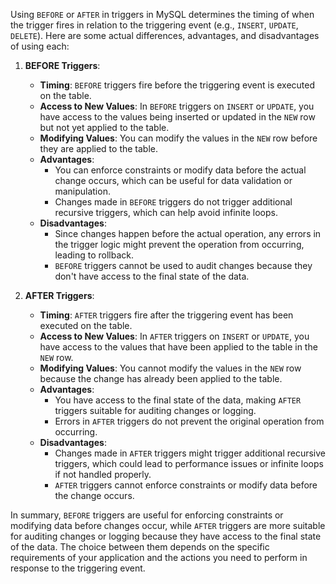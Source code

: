 Using `BEFORE` or `AFTER` in triggers in MySQL determines the timing of when the trigger fires in relation to the triggering event (e.g., `INSERT`, `UPDATE`, `DELETE`). Here are some actual differences, advantages, and disadvantages of using each:

1. **BEFORE Triggers**:

   - **Timing**: `BEFORE` triggers fire before the triggering event is executed on the table.
   - **Access to New Values**: In `BEFORE` triggers on `INSERT` or `UPDATE`, you have access to the values being inserted or updated in the `NEW` row but not yet applied to the table.
   - **Modifying Values**: You can modify the values in the `NEW` row before they are applied to the table.
   - **Advantages**:
     - You can enforce constraints or modify data before the actual change occurs, which can be useful for data validation or manipulation.
     - Changes made in `BEFORE` triggers do not trigger additional recursive triggers, which can help avoid infinite loops.
   - **Disadvantages**:
     - Since changes happen before the actual operation, any errors in the trigger logic might prevent the operation from occurring, leading to rollback.
     - `BEFORE` triggers cannot be used to audit changes because they don't have access to the final state of the data.

2. **AFTER Triggers**:

   - **Timing**: `AFTER` triggers fire after the triggering event has been executed on the table.
   - **Access to New Values**: In `AFTER` triggers on `INSERT` or `UPDATE`, you have access to the values that have been applied to the table in the `NEW` row.
   - **Modifying Values**: You cannot modify the values in the `NEW` row because the change has already been applied to the table.
   - **Advantages**:
     - You have access to the final state of the data, making `AFTER` triggers suitable for auditing changes or logging.
     - Errors in `AFTER` triggers do not prevent the original operation from occurring.
   - **Disadvantages**:
     - Changes made in `AFTER` triggers might trigger additional recursive triggers, which could lead to performance issues or infinite loops if not handled properly.
     - `AFTER` triggers cannot enforce constraints or modify data before the change occurs.

In summary, `BEFORE` triggers are useful for enforcing constraints or modifying data before changes occur, while `AFTER` triggers are more suitable for auditing changes or logging because they have access to the final state of the data. The choice between them depends on the specific requirements of your application and the actions you need to perform in response to the triggering event.